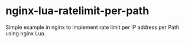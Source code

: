 # nginx-lua-ratelimit-per-path
Simple example in nginx to implement rate limit per IP address per Path using nginx Lua.
